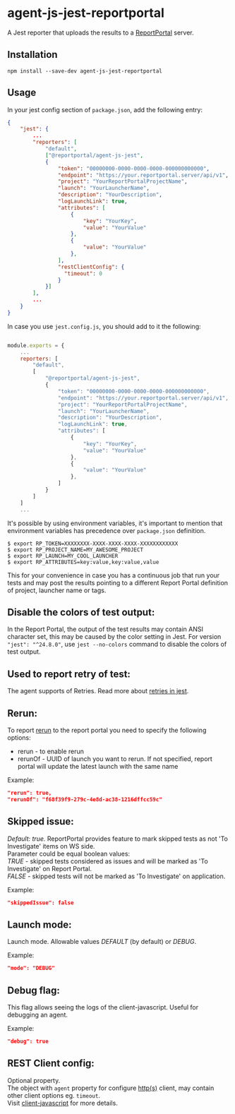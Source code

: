 # agent-js-jest-reportportal

A Jest reporter that uploads the results to a [ReportPortal](http://reportportal.io/) server.

## Installation

```shell
npm install --save-dev agent-js-jest-reportportal
```

## Usage

In your jest config section of `package.json`, add the following entry:

```JSON
{
    "jest": {
        ...
        "reporters": [
            "default",
            ["@reportportal/agent-js-jest",
            {
                "token": "00000000-0000-0000-0000-000000000000",
                "endpoint": "https://your.reportportal.server/api/v1",
                "project": "YourReportPortalProjectName",
                "launch": "YourLauncherName",
                "description": "YourDescription",
                "logLaunchLink": true,
                "attributes": [
                    {
                        "key": "YourKey",
                        "value": "YourValue"
                    },
                    {
                        "value": "YourValue"
                    },
                ],
                "restClientConfig": {
                  "timeout": 0
                }
            }]
        ],
        ...
    }
}
```

In case you use `jest.config.js`, you should add to it the following:

```javascript

module.exports = {
    ...
    reporters: [
        "default",
        [
            "@reportportal/agent-js-jest",
            {
                "token": "00000000-0000-0000-0000-000000000000",
                "endpoint": "https://your.reportportal.server/api/v1",
                "project": "YourReportPortalProjectName",
                "launch": "YourLauncherName",
                "description": "YourDescription",
                "logLaunchLink": true,
                "attributes": [
                    {
                        "key": "YourKey",
                        "value": "YourValue"
                    },
                    {
                        "value": "YourValue"
                    },
                ]
            }
        ]
    ]
    ...
```

It's possible by using environment variables, it's important to mention that environment variables has precedence over `package.json` definition.

```shell
$ export RP_TOKEN=XXXXXXXX-XXXX-XXXX-XXXX-XXXXXXXXXXXX
$ export RP_PROJECT_NAME=MY_AWESOME_PROJECT
$ export RP_LAUNCH=MY_COOL_LAUNCHER
$ export RP_ATTRIBUTES=key:value,key:value,value
```

This for your convenience in case you has a continuous job that run your tests and may post the results pointing to a different Report Portal definition of project, launcher name or tags.

## Disable the colors of test output:

In the Report Portal, the output of the test results may contain ANSI character set, this may be caused by the color setting in Jest. For version `"jest": "^24.8.0"`, use `jest --no-colors` command to disable the colors of test output.

## Used to report retry of test:

The agent supports of Retries.
Read more about [retries in jest](https://jestjs.io/docs/ru/jest-object#jestretrytimes).

## Rerun:

To report [rerun](https://github.com/reportportal/documentation/blob/master/src/md/src/DevGuides/rerun.md) to the report portal you need to specify the following options:

-   rerun - to enable rerun
-   rerunOf - UUID of launch you want to rerun. If not specified, report portal will update the latest launch with the same name

Example:

```json
"rerun": true,
"rerunOf": "f68f39f9-279c-4e8d-ac38-1216dffcc59c"
```

## Skipped issue:

_Default: true._ ReportPortal provides feature to mark skipped tests as not 'To Investigate' items on WS side.<br> Parameter could be equal boolean values:<br> _TRUE_ - skipped tests considered as issues and will be marked as 'To Investigate' on Report Portal.<br> _FALSE_ - skipped tests will not be marked as 'To Investigate' on application.

Example:

```json
"skippedIssue": false
```

## Launch mode:

Launch mode. Allowable values _DEFAULT_ (by default) or _DEBUG_.

Example:

```json
"mode": "DEBUG"
```

## Debug flag:

This flag allows seeing the logs of the client-javascript. Useful for debugging an agent.

Example:

```json
"debug": true
```

## REST Client config:

Optional property.<br/>
The object with `agent` property for configure [http(s)](https://nodejs.org/api/https.html#https_https_request_url_options_callback) client, may contain other client options eg. `timeout`.<br/>
Visit [client-javascript](https://github.com/reportportal/client-javascript) for more details.
